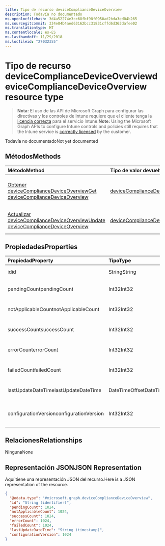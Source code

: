 ```yaml
---
title: Tipo de recurso deviceComplianceDeviceOverview
description: Todavía no documentado
ms.openlocfilehash: 3d4a52274e3cc68fbf98f0950ad2bda3ed04b265
ms.sourcegitcommit: 334e84b4aed63162bcc31831cffd6d363dafee02
ms.translationtype: MT
ms.contentlocale: es-ES
ms.lasthandoff: 11/29/2018
ms.locfileid: "27032355"
---
```

# <a name="devicecompliancedeviceoverview-resource-type"></a><span data-ttu-id="914d1-103">Tipo de recurso deviceComplianceDeviceOverview</span><span class="sxs-lookup"><span data-stu-id="914d1-103">deviceComplianceDeviceOverview resource type</span></span>

> <span data-ttu-id="914d1-104">**Nota:** El uso de las API de Microsoft Graph para configurar las directivas y los controles de Intune requiere que el cliente tenga la [licencia correcta](https://go.microsoft.com/fwlink/?linkid=839381) para el servicio Intune.</span><span class="sxs-lookup"><span data-stu-id="914d1-104">**Note:** Using the Microsoft Graph APIs to configure Intune controls and policies still requires that the Intune service is [correctly licensed](https://go.microsoft.com/fwlink/?linkid=839381) by the customer.</span></span>

<span data-ttu-id="914d1-105">Todavía no documentado</span><span class="sxs-lookup"><span data-stu-id="914d1-105">Not yet documented</span></span>
## <a name="methods"></a><span data-ttu-id="914d1-106">Métodos</span><span class="sxs-lookup"><span data-stu-id="914d1-106">Methods</span></span>
|<span data-ttu-id="914d1-107">Método</span><span class="sxs-lookup"><span data-stu-id="914d1-107">Method</span></span>|<span data-ttu-id="914d1-108">Tipo de valor devuelto</span><span class="sxs-lookup"><span data-stu-id="914d1-108">Return Type</span></span>|<span data-ttu-id="914d1-109">Descripción</span><span class="sxs-lookup"><span data-stu-id="914d1-109">Description</span></span>|
|:---|:---|:---|
|[<span data-ttu-id="914d1-110">Obtener deviceComplianceDeviceOverview</span><span class="sxs-lookup"><span data-stu-id="914d1-110">Get deviceComplianceDeviceOverview</span></span>](../api/intune-deviceconfig-devicecompliancedeviceoverview-get.md)|[<span data-ttu-id="914d1-111">deviceComplianceDeviceOverview</span><span class="sxs-lookup"><span data-stu-id="914d1-111">deviceComplianceDeviceOverview</span></span>](../resources/intune-deviceconfig-devicecompliancedeviceoverview.md)|<span data-ttu-id="914d1-112">Lea las propiedades y las relaciones del objeto [deviceComplianceDeviceOverview](../resources/intune-deviceconfig-devicecompliancedeviceoverview.md).</span><span class="sxs-lookup"><span data-stu-id="914d1-112">Read properties and relationships of the [deviceComplianceDeviceOverview](../resources/intune-deviceconfig-devicecompliancedeviceoverview.md) object.</span></span>|
|[<span data-ttu-id="914d1-113">Actualizar deviceComplianceDeviceOverview</span><span class="sxs-lookup"><span data-stu-id="914d1-113">Update deviceComplianceDeviceOverview</span></span>](../api/intune-deviceconfig-devicecompliancedeviceoverview-update.md)|[<span data-ttu-id="914d1-114">deviceComplianceDeviceOverview</span><span class="sxs-lookup"><span data-stu-id="914d1-114">deviceComplianceDeviceOverview</span></span>](../resources/intune-deviceconfig-devicecompliancedeviceoverview.md)|<span data-ttu-id="914d1-115">Actualice las propiedades de un objeto [deviceComplianceDeviceOverview](../resources/intune-deviceconfig-devicecompliancedeviceoverview.md).</span><span class="sxs-lookup"><span data-stu-id="914d1-115">Update the properties of a [deviceComplianceDeviceOverview](../resources/intune-deviceconfig-devicecompliancedeviceoverview.md) object.</span></span>|

## <a name="properties"></a><span data-ttu-id="914d1-116">Propiedades</span><span class="sxs-lookup"><span data-stu-id="914d1-116">Properties</span></span>
|<span data-ttu-id="914d1-117">Propiedad</span><span class="sxs-lookup"><span data-stu-id="914d1-117">Property</span></span>|<span data-ttu-id="914d1-118">Tipo</span><span class="sxs-lookup"><span data-stu-id="914d1-118">Type</span></span>|<span data-ttu-id="914d1-119">Descripción</span><span class="sxs-lookup"><span data-stu-id="914d1-119">Description</span></span>|
|:---|:---|:---|
|<span data-ttu-id="914d1-120">id</span><span class="sxs-lookup"><span data-stu-id="914d1-120">id</span></span>|<span data-ttu-id="914d1-121">String</span><span class="sxs-lookup"><span data-stu-id="914d1-121">String</span></span>|<span data-ttu-id="914d1-122">Clave de la entidad.</span><span class="sxs-lookup"><span data-stu-id="914d1-122">Key of the entity.</span></span>|
|<span data-ttu-id="914d1-123">pendingCount</span><span class="sxs-lookup"><span data-stu-id="914d1-123">pendingCount</span></span>|<span data-ttu-id="914d1-124">Int32</span><span class="sxs-lookup"><span data-stu-id="914d1-124">Int32</span></span>|<span data-ttu-id="914d1-125">Número de dispositivos pendientes</span><span class="sxs-lookup"><span data-stu-id="914d1-125">Number of pending devices</span></span>|
|<span data-ttu-id="914d1-126">notApplicableCount</span><span class="sxs-lookup"><span data-stu-id="914d1-126">notApplicableCount</span></span>|<span data-ttu-id="914d1-127">Int32</span><span class="sxs-lookup"><span data-stu-id="914d1-127">Int32</span></span>|<span data-ttu-id="914d1-128">Número de dispositivos no aplicables</span><span class="sxs-lookup"><span data-stu-id="914d1-128">Number of not applicable devices</span></span>|
|<span data-ttu-id="914d1-129">successCount</span><span class="sxs-lookup"><span data-stu-id="914d1-129">successCount</span></span>|<span data-ttu-id="914d1-130">Int32</span><span class="sxs-lookup"><span data-stu-id="914d1-130">Int32</span></span>|<span data-ttu-id="914d1-131">Número de dispositivos correctos</span><span class="sxs-lookup"><span data-stu-id="914d1-131">Number of succeeded devices</span></span>|
|<span data-ttu-id="914d1-132">errorCount</span><span class="sxs-lookup"><span data-stu-id="914d1-132">errorCount</span></span>|<span data-ttu-id="914d1-133">Int32</span><span class="sxs-lookup"><span data-stu-id="914d1-133">Int32</span></span>|<span data-ttu-id="914d1-134">Número de dispositivos con error</span><span class="sxs-lookup"><span data-stu-id="914d1-134">Number of error devices</span></span>|
|<span data-ttu-id="914d1-135">failedCount</span><span class="sxs-lookup"><span data-stu-id="914d1-135">failedCount</span></span>|<span data-ttu-id="914d1-136">Int32</span><span class="sxs-lookup"><span data-stu-id="914d1-136">Int32</span></span>|<span data-ttu-id="914d1-137">Número de dispositivos erróneos</span><span class="sxs-lookup"><span data-stu-id="914d1-137">Number of failed devices</span></span>|
|<span data-ttu-id="914d1-138">lastUpdateDateTime</span><span class="sxs-lookup"><span data-stu-id="914d1-138">lastUpdateDateTime</span></span>|<span data-ttu-id="914d1-139">DateTimeOffset</span><span class="sxs-lookup"><span data-stu-id="914d1-139">DateTimeOffset</span></span>|<span data-ttu-id="914d1-140">Última hora de actualización</span><span class="sxs-lookup"><span data-stu-id="914d1-140">Last update time</span></span>|
|<span data-ttu-id="914d1-141">configurationVersion</span><span class="sxs-lookup"><span data-stu-id="914d1-141">configurationVersion</span></span>|<span data-ttu-id="914d1-142">Int32</span><span class="sxs-lookup"><span data-stu-id="914d1-142">Int32</span></span>|<span data-ttu-id="914d1-143">Versión de la directiva para esa información general</span><span class="sxs-lookup"><span data-stu-id="914d1-143">Version of the policy for that overview</span></span>|

## <a name="relationships"></a><span data-ttu-id="914d1-144">Relaciones</span><span class="sxs-lookup"><span data-stu-id="914d1-144">Relationships</span></span>
<span data-ttu-id="914d1-145">Ninguna</span><span class="sxs-lookup"><span data-stu-id="914d1-145">None</span></span>
## <a name="json-representation"></a><span data-ttu-id="914d1-146">Representación JSON</span><span class="sxs-lookup"><span data-stu-id="914d1-146">JSON Representation</span></span>
<span data-ttu-id="914d1-147">Aquí tiene una representación JSON del recurso.</span><span class="sxs-lookup"><span data-stu-id="914d1-147">Here is a JSON representation of the resource.</span></span>
<!-- {
  "blockType": "resource",
  "keyProperty": "id",
  "@odata.type": "microsoft.graph.deviceComplianceDeviceOverview"
}
-->
``` json
{
  "@odata.type": "#microsoft.graph.deviceComplianceDeviceOverview",
  "id": "String (identifier)",
  "pendingCount": 1024,
  "notApplicableCount": 1024,
  "successCount": 1024,
  "errorCount": 1024,
  "failedCount": 1024,
  "lastUpdateDateTime": "String (timestamp)",
  "configurationVersion": 1024
}
```



